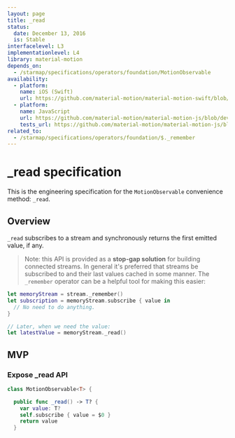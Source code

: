 ```yaml
---
layout: page
title: _read
status:
  date: December 13, 2016
  is: Stable
interfacelevel: L3
implementationlevel: L4
library: material-motion
depends_on:
  - /starmap/specifications/operators/foundation/MotionObservable
availability:
  - platform:
    name: iOS (Swift)
    url: https://github.com/material-motion/material-motion-swift/blob/develop/src/operators/foundation/_read.swift
  - platform:
    name: JavaScript
    url: https://github.com/material-motion/material-motion-js/blob/develop/packages/core/src/operators/foundation/_read.ts
    tests_url: https://github.com/material-motion/material-motion-js/blob/develop/packages/core/src/operators/foundation/__tests__/_read.test.ts
related_to:
  - /starmap/specifications/operators/foundation/$._remember
---
```


# _read specification

This is the engineering specification for the `MotionObservable` convenience method: `_read`.

## Overview

`_read` subscribes to a stream and synchronously returns the first emitted value, if any.

> Note: this API is provided as a **stop-gap solution** for building connected streams. In general
> it's preferred that streams be subscribed to and their last values cached in some manner. The
> `_remember` operator can be a helpful tool for making this easier:

```swift
let memoryStream = stream._remember()
let subscription = memoryStream.subscribe { value in
  // No need to do anything.
}

// Later, when we need the value:
let latestValue = memoryStream._read()
```

## MVP

### Expose _read API

```swift
class MotionObservable<T> {

  public func _read() -> T? {
    var value: T?
    self.subscribe { value = $0 }
    return value
  }
```
